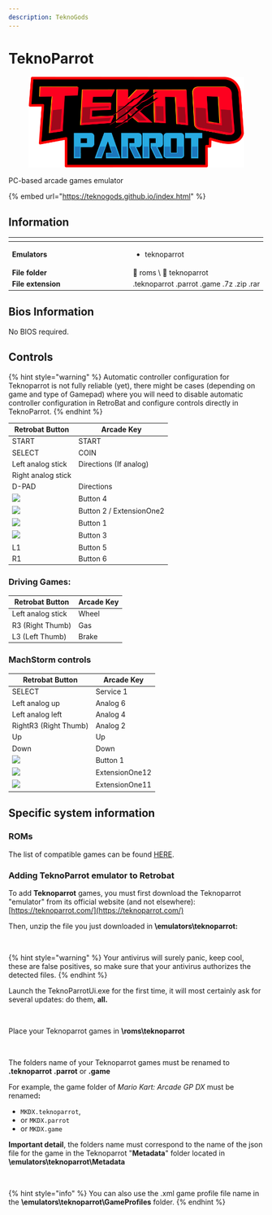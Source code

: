 ```yaml
---
description: TeknoGods
---
```


# TeknoParrot

<div align="left"><figure><img src="https://raw.githubusercontent.com/fabricecaruso/es-theme-carbon/52ff37c9e265587d006945a2ba695b5a962b3a3d/art/logos/teknoparrot.svg" alt=""><figcaption></figcaption></figure></div>

PC-based arcade games emulator

{% embed url="https://teknogods.github.io/index.html" %}

## Information

<table data-header-hidden><thead><tr><th width="224"></th><th></th></tr></thead><tbody><tr><td><strong>Emulators</strong></td><td><ul><li>teknoparrot</li></ul></td></tr><tr><td><strong>File folder</strong></td><td><span data-gb-custom-inline data-tag="emoji" data-code="1f4c2">📂</span> roms \ <span data-gb-custom-inline data-tag="emoji" data-code="1f4c2">📂</span> teknoparrot</td></tr><tr><td><strong>File extension</strong></td><td>.teknoparrot .parrot .game .7z .zip .rar</td></tr></tbody></table>

## Bios Information

No BIOS required.

## Controls

{% hint style="warning" %}
Automatic controller configuration for Teknoparrot is not fully reliable (yet), there might be cases (depending on game and type of Gamepad) where you will need to disable automatic controller configuration in RetroBat and configure controls directly in TeknoParrot.
{% endhint %}

| Retrobat Button                                | Arcade Key               |
| ---------------------------------------------- | ------------------------ |
| START                                          | START                    |
| SELECT                                         | COIN                     |
| Left analog stick                              | Directions (If analog)   |
| Right analog stick                             |                          |
| D-PAD                                          | Directions               |
| ![](<../../../.gitbook/assets/image (48).png>) | Button 4                 |
| ![](<../../../.gitbook/assets/image (30).png>) | Button 2 / ExtensionOne2 |
| ![](<../../../.gitbook/assets/image (16).png>) | Button 1                 |
| ![](<../../../.gitbook/assets/image (50).png>) | Button 3                 |
| L1                                             | Button 5                 |
| R1                                             | Button 6                 |

### Driving Games:

| Retrobat Button   | Arcade Key |
| ----------------- | ---------- |
| Left analog stick | Wheel      |
| R3 (Right Thumb)  | Gas        |
| L3 (Left Thumb)   | Brake      |

### MachStorm controls

| Retrobat Button                                | Arcade Key     |
| ---------------------------------------------- | -------------- |
| SELECT                                         | Service 1      |
| Left analog up                                 | Analog 6       |
| Left analog left                               | Analog 4       |
| RightR3 (Right Thumb)                          | Analog 2       |
| Up                                             | Up             |
| Down                                           | Down           |
| ![](<../../../.gitbook/assets/image (16).png>) | Button 1       |
| ![](<../../../.gitbook/assets/image (30).png>) | ExtensionOne12 |
| ![](<../../../.gitbook/assets/image (50).png>) | ExtensionOne11 |

## Specific system information

### ROMs

The list of compatible games can be found [HERE](https://teknogods.github.io/compatibility.html).

### Adding TeknoParrot emulator to Retrobat

To add **Teknoparrot** games, you must first download the Teknoparrot "emulator" from its official website (and not elsewhere): [https://teknoparrot.com/](https://teknoparrot.com/)

Then, unzip the file you just downloaded in **\emulators\teknoparrot:**

<div align="left"><figure><img src="https://i.imgur.com/rQlbFKQ.png" alt=""><figcaption></figcaption></figure></div>

{% hint style="warning" %}
Your antivirus will surely panic, keep cool, these are false positives, so make sure that your antivirus authorizes the detected files.
{% endhint %}

Launch the TeknoParrotUi.exe for the first time, it will most certainly ask for several updates: do them, **all.**

<div align="left"><figure><img src="https://i.imgur.com/liUVclK.png" alt=""><figcaption></figcaption></figure></div>

Place your Teknoparrot games in **\roms\teknoparrot**

<div align="left"><figure><img src="https://i.imgur.com/wqTsWOQ.png" alt=""><figcaption></figcaption></figure></div>

The folders name of your Teknoparrot games must be renamed to **.teknoparrot** **.parrot** or **.game**

For example, the game folder of _Mario Kart: Arcade GP DX_ must be rename&#x64;**:**&#x20;

* `MKDX.teknoparrot`,&#x20;
* or `MKDX.parrot`
* or `MKDX.game`

**Important detail**, the folders name must correspond to the name of the json file for the game in the Teknoparrot "**Metadata**" folder located in **\emulators\teknoparrot\Metadata**

<div align="left"><figure><img src="https://i.imgur.com/6BBrvM8.png" alt=""><figcaption></figcaption></figure></div>

{% hint style="info" %}
You can also use the .xml game profile file name in the **\emulators\teknoparrot\GameProfiles** folder.
{% endhint %}
